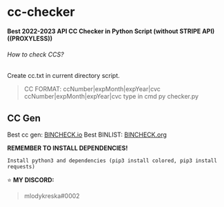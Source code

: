 # cc-checker
**Best 2022-2023 API CC Checker in Python Script (without STRIPE API) ((PROXYLESS))**

###### How to check CCS?
Create cc.txt in current directory script.
> CC FORMAT:
> ccNumber|expMonth|expYear|cvc
> ccNumber|expMonth|expYear|cvc
type in cmd 
> py checker.py


## CC Gen
Best cc gen: [BINCHECK.io](https://bincheck.io/credit-card-generator)
Best BINLIST: [BINCHECK.org](https://bincheck.org/)


**REMEMBER TO INSTALL DEPENDENCIES!**
```
Install python3 and dependencies (pip3 install colored, pip3 install requests)
```

⭐ **MY DISCORD:**
> mlodykreska#0002
